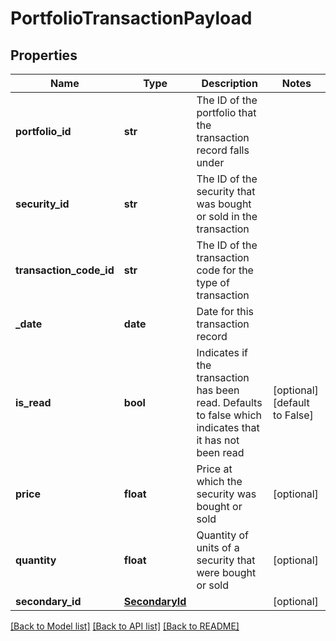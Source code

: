 # PortfolioTransactionPayload

## Properties
Name | Type | Description | Notes
------------ | ------------- | ------------- | -------------
**portfolio_id** | **str** | The ID of the portfolio that the transaction record falls under | 
**security_id** | **str** | The ID of the security that was bought or sold in the transaction | 
**transaction_code_id** | **str** | The ID of the transaction code for the type of transaction | 
**_date** | **date** | Date for this transaction record | 
**is_read** | **bool** | Indicates if the transaction has been read. Defaults to false which indicates that it has not been read | [optional] [default to False]
**price** | **float** | Price at which the security was bought or sold | [optional] 
**quantity** | **float** | Quantity of units of a security that were bought or sold | [optional] 
**secondary_id** | [**SecondaryId**](SecondaryId.md) |  | [optional] 

[[Back to Model list]](../README.md#documentation-for-models) [[Back to API list]](../README.md#documentation-for-api-endpoints) [[Back to README]](../README.md)


